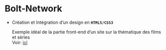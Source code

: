 # Bolt-Network  

* Création et Intégration d’un design en **`HTML5/CSS3`**  

  Exemple idéal de la partie front-end d’un site sur la thématique des films et séries  
  Voir: [ici](https://dondes17.github.io/Bolt-Network.io/)
